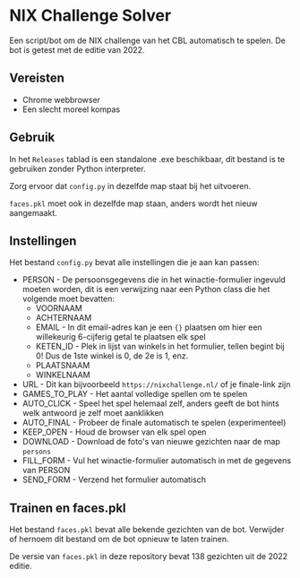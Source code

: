 # NIX Challenge Solver
Een script/bot om de NIX challenge van het CBL automatisch te spelen.
De bot is getest met de editie van 2022.

## Vereisten
- Chrome webbrowser
- Een slecht moreel kompas

## Gebruik
In het `Releases` tablad is een standalone .exe beschikbaar, dit bestand is te gebruiken zonder Python interpreter.

Zorg ervoor dat `config.py` in dezelfde map staat bij het uitvoeren.

`faces.pkl` moet ook in dezelfde map staan, anders wordt het nieuw aangemaakt.

## Instellingen
Het bestand `config.py` bevat alle instellingen die je aan kan passen:
- PERSON - De persoonsgegevens die in het winactie-formulier ingevuld moeten worden, dit is een verwijzing naar een Python class die het volgende moet bevatten:
  - VOORNAAM
  - ACHTERNAAM
  - EMAIL - In dit email-adres kan je een `{}` plaatsen om hier een willekeurig 6-cijferig getal te plaatsen elk spel
  - KETEN_ID - Plek in lijst van winkels in het formulier, tellen begint bij 0! Dus de 1ste winkel is 0, de 2e is 1, enz.
  - PLAATSNAAM
  - WINKELNAAM
- URL - Dit kan bijvoorbeeld `https://nixchallenge.nl/` of je finale-link zijn
- GAMES_TO_PLAY - Het aantal volledige spellen om te spelen
- AUTO_CLICK - Speel het spel helemaal zelf, anders geeft de bot hints welk antwoord je zelf moet aanklikken
- AUTO_FINAL - Probeer de finale automatisch te spelen (experimenteel)
- KEEP_OPEN - Houd de browser van elk spel open
- DOWNLOAD - Download de foto's van nieuwe gezichten naar de map `persons`
- FILL_FORM - Vul het winactie-formulier automatisch in met de gegevens van PERSON
- SEND_FORM - Verzend het formulier automatisch

## Trainen en faces.pkl
Het bestand `faces.pkl` bevat alle bekende gezichten van de bot.
Verwijder of hernoem dit bestand om de bot opnieuw te laten trainen.

De versie van `faces.pkl` in deze repository bevat 138 gezichten uit de 2022 editie.
